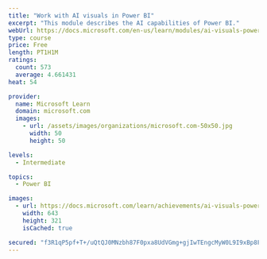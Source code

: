 ```yaml
---
title: "Work with AI visuals in Power BI"
excerpt: "This module describes the AI capabilities of Power BI."
webUrl: https://docs.microsoft.com/en-us/learn/modules/ai-visuals-power-bi/
type: course
price: Free
length: PT1H1M
ratings:
  count: 573
  average: 4.661431
heat: 54

provider:
  name: Microsoft Learn
  domain: microsoft.com
  images:
    - url: /assets/images/organizations/microsoft.com-50x50.jpg
      width: 50
      height: 50

levels:
  - Intermediate

topics:
  - Power BI

images:
  - url: https://docs.microsoft.com/learn/achievements/ai-visuals-power-bi-social.png
    width: 643
    height: 321
    isCached: true

secured: "f3R1qP5pf+T+/uQtQJ0MNzbh87F0pxa8UdVGmg+gjIwTEngcMyW0L9I9xBp8FUXrpXFI4RxGp+5nKtAP2JWgMg855niDWBmuGxCl0cxccX7kI1xpQA9GCc8f2X3/ErWXfrbg4CUQME88TrnE0ZgarK42SnZz7f81/MCVUJjOveAOQoeqrpsH1/zFLg3VfX93bscPDtkm47iZP3qCp6+6IbTXDrdt9sbj7kHFWrk/xgnNtIBC9grHQZ6qpCAhkhTsPk+rVq/bv6cvP/7TOqxX/rN9DR2+wyH00ClnEnVDK/fXW2WemTxSMIBtHvYiygGZgzfsoUlgVBQbtI5zyoh/B1EXVyEvVKandnV0MB//wcBR+O0DMPJpAyZas4yEHktZolD/kWj7WcJQbPn5qbw+1QigTZWL+Ph1Kq/M4T6fypU=;TIVYNGsJW7pbHt8g5B0Dzw=="
---
```


